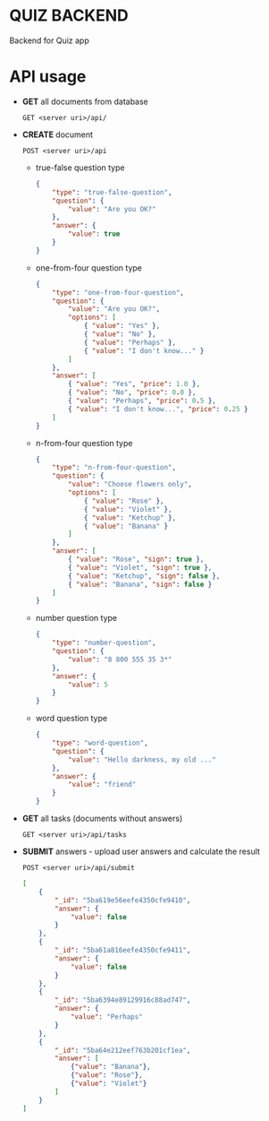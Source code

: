 # QUIZ BACKEND
Backend for Quiz app

# API usage

* **GET** all documents from database
    ```
    GET <server uri>/api/
    ```
* **CREATE** document
    ```
    POST <server uri>/api
    ```
    * true-false question type
        ```json
        {
            "type": "true-false-question",
            "question": {
                "value": "Are you OK?"
            },
            "answer": {
                "value": true
            }
        }
        ```
    * one-from-four question type
        ```json
        {
            "type": "one-from-four-question",
            "question": {
                "value": "Are you OK?",
                "options": [
                	{ "value": "Yes" },
                	{ "value": "No" },
                	{ "value": "Perhaps" },
                	{ "value": "I don't know..." }
                ]
            },
            "answer": [
            	{ "value": "Yes", "price": 1.0 },
            	{ "value": "No", "price": 0.0 },
            	{ "value": "Perhaps", "price": 0.5 },
            	{ "value": "I don't know...", "price": 0.25 }
            ]
        }
        ```
    * n-from-four question type
        ```json
        {
            "type": "n-from-four-question",
            "question": {
                "value": "Choose flowers only",
                "options": [
                	{ "value": "Rose" },
                	{ "value": "Violet" },
                	{ "value": "Ketchup" },
                	{ "value": "Banana" }
                ]
            },
            "answer": [
            	{ "value": "Rose", "sign": true },
            	{ "value": "Violet", "sign": true },
            	{ "value": "Ketchup", "sign": false },
            	{ "value": "Banana", "sign": false }
            ]
        }
        ```
    * number question type
        ```json
        {
            "type": "number-question",
            "question": {
                "value": "8 800 555 35 3*"
            },
            "answer": {
                "value": 5
            }
        }
        ```
    * word question type
        ```json
        {
            "type": "word-question",
            "question": {
                "value": "Hello darkness, my old ..."
            },
            "answer": {
                "value": "friend"
            }
        }
        ```
* **GET** all tasks (documents without answers)
    ```
    GET <server uri>/api/tasks
    ```
* **SUBMIT** answers - upload user answers and calculate the result
    ```
    POST <server uri>/api/submit
    ```
    ```json
    [
    	{
    		"_id": "5ba619e56eefe4350cfe9410",
    		"answer": {
    			"value": false
    		}
    	},
    	{
    		"_id": "5ba61a816eefe4350cfe9411",
    		"answer": {
    			"value": false
    		}
    	},
    	{
    		"_id": "5ba6394e89129916c88ad747",
    		"answer": {
    			"value": "Perhaps"
    		}
    	},
    	{
    		"_id": "5ba64e212eef763b201cf1ea",
    		"answer": [
    			{"value": "Banana"},
    			{"value": "Rose"},
    			{"value": "Violet"}
    		]
    	}
    ]
    ```